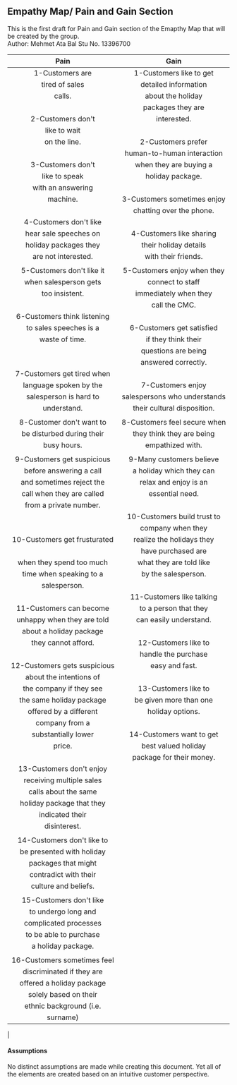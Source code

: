 ## Empathy Map/ Pain and Gain Section

This is the first draft for Pain and Gain section of the Emapthy Map that 
will be created by the group.  
Author: Mehmet Ata Bal 
Stu No. 13396700

| Pain                          |Gain                             |
| :----------------------------:|:-------------------------------:|
|  1-Customers are              |  1-Customers like to get        |
|    tired of sales             |    detailed information         |
|    calls.                     |    about the holiday            |
|                               |    packages they are            |  
|  2-Customers don't            |    interested.                  |
|    like to wait               |                                 |
|    on the line.               |  2-Customers prefer             |  
|                               |    human-to-human interaction   |  
|  3-Customers don't            |    when they are buying a       |      
|    like to speak              |    holiday package.             |  
|    with an answering          |                                 |  
|    machine.                   |  3-Customers sometimes enjoy    |  
|                               |    chatting over the phone.     |  
|  4-Customers don't like       |                                 |      
|    hear sale speeches on      |  4-Customers like sharing       |     
|    holiday packages they      |    their holiday details        |  
|   are not interested.         |    with their friends.          |  
|                               |                                 |
|  5-Customers don't like it    |  5-Customers enjoy when they    |  
|    when salesperson gets      |    connect to staff             |  
|    too insistent.             |    immediately when they        |  
|                               |    call the CMC.                |  
|  6-Customers think listening  |                                 |  
|    to sales speeches is a     |  6-Customers get satisfied      |  
|    waste of time.             |    if they think their          |  
|                               |    questions are being          |  
|                               |    answered correctly.          |  
|  7-Customers get tired when   |                                 |  
|    language spoken by the     |  7-Customers enjoy              |  
|    salesperson is hard to     |    salespersons who understands |  
|    understand.                |    their cultural disposition.  |                 
|                               |                                 |  
|  8-Customer don't want to     |  8-Customers feel secure when   |  
|    be disturbed during their  |    they think they are being    |  
|    busy hours.                |    empathized with.             |  
|                               |                                 |  
|  9-Customers get suspicious   |  9-Many customers believe       |  
|    before answering a call    |    a holiday which they can     |  
|    and sometimes reject the   |    relax and enjoy is an        |  
|    call when they are called  |    essential need.              |  
|    from a private number.     |                                 |  
|                               |  10-Customers build trust to    |  
|                               |     company when they           |  
|  10-Customers get frusturated |     realize the holidays they   |  
|                               |     have purchased are          |  
|     when they spend too much  |     what they are told like     |  
|     time when speaking to a   |     by the salesperson.         |  
|     salesperson.              |                                 |  
|                               |  11-Customers like talking      |  
|  11-Customers can become      |     to a person that they       |  
|     unhappy when they are told|     can easily understand.      |      
|     about a holiday package   |                                 |  
|     they cannot afford.       |  12-Customers like to           |  
|                               |     handle the purchase         |  
|  12-Customers gets suspicious |     easy and fast.              |  
|     about the intentions of   |                                 |  
|     the company if they see   |  13-Customers like to           |  
|     the same holiday package  |     be given more than one      |  
|     offered by a different    |     holiday options.            |  
|     company from a            |                                 |  
|     substantially lower       |  14-Customers want to get       |  
|     price.                    |     best valued holiday         |  
|                               |     package for their money.    |  
|  13-Customers don't enjoy     |                                 |  
|     receiving multiple sales  |                                 |  
|     calls about the same      |                                 |  
|     holiday package that they |                                 |  
|     indicated their           |                                 |  
|     disinterest.              |                                 |  
|                               |                                 |  
| 14-Customers don't like to    |                                 |      
|    be presented with holiday  |                                 |  
|    packages that might        |                                 |  
|    contradict with their      |                                 |  
|    culture and beliefs.       |                                 |  
|                               |                                 |  
| 15-Customers don't like       |                                 |      
|    to undergo long and        |                                 |  
|    complicated processes      |                                 |      
|    to be able to purchase     |                                 |  
|    a holiday package.         |                                 |  
|                               |                                 |  
| 16-Customers sometimes feel   |                                 |  
|    discriminated if they are  |                                 |      
|    offered a holiday package  |                                 |  
|    solely based on their      |                                 |  
|    ethnic background (i.e.    |                                 |      
|    surname)                   |                                 |      
|     





#### Assumptions
No distinct assumptions are made while creating this document. Yet all of the elements are
created based on an intuitive customer perspective.